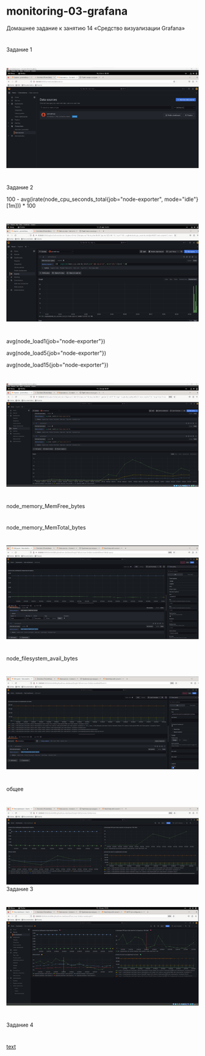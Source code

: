 # monitoring-03-grafana
Домашнее задание к занятию 14 «Средство визуализации Grafana»
#
Задание 1
#
![alt text](image-1.png)
#
Задание 2

100 - avg(irate(node_cpu_seconds_total{job="node-exporter", mode="idle"}[1m])) * 100
#
![alt text](image-2.png)
#
avg(node_load1{job="node-exporter"})

avg(node_load5{job="node-exporter"})

avg(node_load15{job="node-exporter"})
#
![alt text](image.png)
#
node_memory_MemFree_bytes
#
node_memory_MemTotal_bytes
#
![alt text](image-3.png)
#
node_filesystem_avail_bytes
#
![alt text](image-5.png)
#
общее
#
![alt text](image-4.png)
Задание 3
#
![alt text](image-6.png)
#
Задание 4
#
[text](1.json)
#